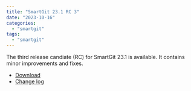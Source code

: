 ```yaml
---
title: "SmartGit 23.1 RC 3"
date: "2023-10-16"
categories: 
  - "smartgit"
tags: 
  - "smartgit"
---
```


The third release candiate (RC) for SmartGit 23.1 is available.
It contains minor improvements and fixes.

- [Download](https://www.syntevo.com/smartgit/preview)
- [Change log](https://www.syntevo.com/smartgit/changelog-eap.txt)
